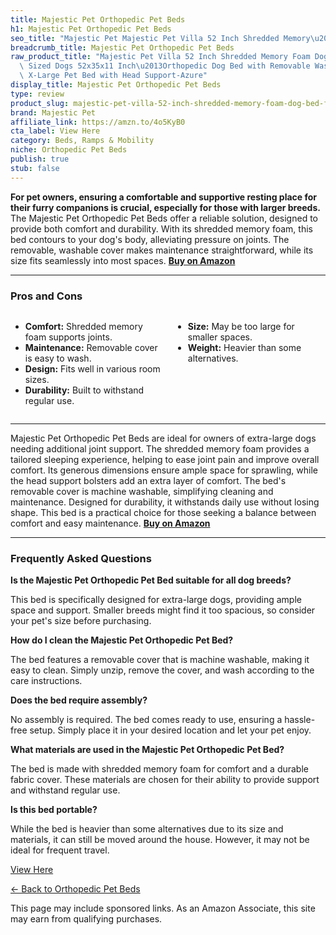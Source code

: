 ```yaml
---
title: Majestic Pet Orthopedic Pet Beds
h1: Majestic Pet Orthopedic Pet Beds
seo_title: "Majestic Pet Majestic Pet Villa 52 Inch Shredded Memory\u2026"
breadcrumb_title: Majestic Pet Orthopedic Pet Beds
raw_product_title: "Majestic Pet Villa 52 Inch Shredded Memory Foam Dog Bed for X-Large\
  \ Sized Dogs 52x35x11 Inch\u2013Orthopedic Dog Bed with Removable Washable Cover-Washable\
  \ X-Large Pet Bed with Head Support-Azure"
display_title: Majestic Pet Orthopedic Pet Beds
type: review
product_slug: majestic-pet-villa-52-inch-shredded-memory-foam-dog-bed-for-x-large-siz-995f5048
brand: Majestic Pet
affiliate_link: https://amzn.to/4o5KyB0
cta_label: View Here
category: Beds, Ramps & Mobility
niche: Orthopedic Pet Beds
publish: true
stub: false
---
```


<div id="intro" class="full-width">
  <p><strong>For pet owners, ensuring a comfortable and supportive resting place for their furry companions is crucial, especially for those with larger breeds.</strong> The Majestic Pet Orthopedic Pet Beds offer a reliable solution, designed to provide both comfort and durability. With its shredded memory foam, this bed contours to your dog's body, alleviating pressure on joints. The removable, washable cover makes maintenance straightforward, while its size fits seamlessly into most spaces. <a href="https://amzn.to/4o5KyB0" rel="nofollow sponsored noopener" target="_blank"><strong>Buy on Amazon</strong></a></p>
</div>

<hr />
<h3 id="pros-cons">Pros and Cons</h3>
<div class="pc-grid" style="display:grid;grid-template-columns:1fr 1fr;gap:16px;">
  <ul>
    <li><strong>Comfort:</strong> Shredded memory foam supports joints.</li>
    <li><strong>Maintenance:</strong> Removable cover is easy to wash.</li>
    <li><strong>Design:</strong> Fits well in various room sizes.</li>
    <li><strong>Durability:</strong> Built to withstand regular use.</li>
  </ul>
  <ul>
    <li><strong>Size:</strong> May be too large for smaller spaces.</li>
    <li><strong>Weight:</strong> Heavier than some alternatives.</li>
  </ul>
</div>
<hr />

<div class="full-width">
  <p>Majestic Pet Orthopedic Pet Beds are ideal for owners of extra-large dogs needing additional joint support. The shredded memory foam provides a tailored sleeping experience, helping to ease joint pain and improve overall comfort. Its generous dimensions ensure ample space for sprawling, while the head support bolsters add an extra layer of comfort. The bed's removable cover is machine washable, simplifying cleaning and maintenance. Designed for durability, it withstands daily use without losing shape. This bed is a practical choice for those seeking a balance between comfort and easy maintenance. <a href="https://amzn.to/4o5KyB0" rel="nofollow sponsored noopener" target="_blank"><strong>Buy on Amazon</strong></a></p>
</div>

<hr />
<h3 id="faqs">Frequently Asked Questions</h3>

<p><strong>Is the Majestic Pet Orthopedic Pet Bed suitable for all dog breeds?</strong></p>
<p>This bed is specifically designed for extra-large dogs, providing ample space and support. Smaller breeds might find it too spacious, so consider your pet's size before purchasing.</p>

<p><strong>How do I clean the Majestic Pet Orthopedic Pet Bed?</strong></p>
<p>The bed features a removable cover that is machine washable, making it easy to clean. Simply unzip, remove the cover, and wash according to the care instructions.</p>

<p><strong>Does the bed require assembly?</strong></p>
<p>No assembly is required. The bed comes ready to use, ensuring a hassle-free setup. Simply place it in your desired location and let your pet enjoy.</p>

<p><strong>What materials are used in the Majestic Pet Orthopedic Pet Bed?</strong></p>
<p>The bed is made with shredded memory foam for comfort and a durable fabric cover. These materials are chosen for their ability to provide support and withstand regular use.</p>

<p><strong>Is this bed portable?</strong></p>
<p>While the bed is heavier than some alternatives due to its size and materials, it can still be moved around the house. However, it may not be ideal for frequent travel.</p>
<p><a class="btn" href="https://amzn.to/4o5KyB0" target="_blank" rel="nofollow sponsored noopener">View Here</a></p>
<p><a href="/roundups/beds-ramps-mobility/orthopedic-pet-beds/">← Back to Orthopedic Pet Beds</a></p>
<aside class="disclosure">This page may include sponsored links. As an Amazon Associate, this site may earn from qualifying purchases.</aside>
